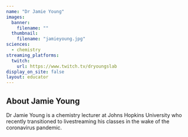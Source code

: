 ```yaml
---
name: "Dr Jamie Young"
images:
  banner:
    filename: ""
  thumbnail:
    filename: "jamieyoung.jpg"
sciences:
  - chemistry
streaming_platforms:
  twitch:
    url: https://www.twitch.tv/dryoungslab
display_on_site: false
layout: educator
---
```

## About Jamie Young

Dr Jamie Young is a chemistry lecturer at Johns Hopkins University who recently transitioned to livestreaming his classes in the wake of the coronavirus pandemic.
